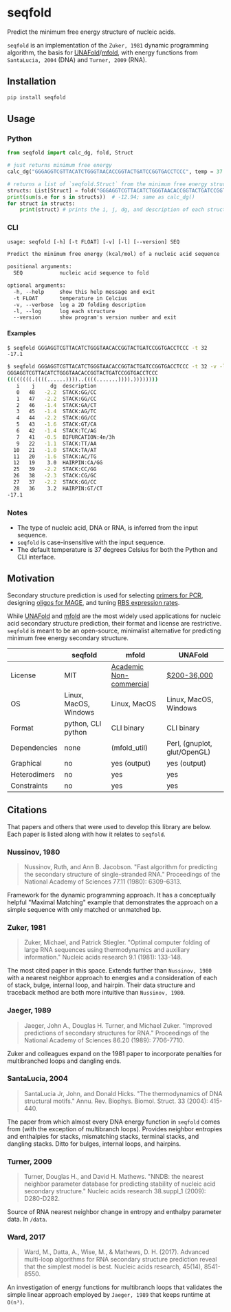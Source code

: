 # seqfold

Predict the minimum free energy structure of nucleic acids.

`seqfold` is an implementation of the `Zuker, 1981` dynamic programming algorithm, the basis for [UNAFold](http://unafold.rna.albany.edu/?q=DINAMelt/software)/[mfold](https://www.ibridgenetwork.org/#!/profiles/1045554571442/innovations/1/), with energy functions from `SantaLucia, 2004` (DNA) and `Turner, 2009` (RNA).

## Installation

```bash
pip install seqfold
```

## Usage

### Python

```python
from seqfold import calc_dg, fold, Struct

# just returns minimum free energy
calc_dg("GGGAGGTCGTTACATCTGGGTAACACCGGTACTGATCCGGTGACCTCCC", temp = 37.0)  # -12.94

# returns a list of `seqfold.Struct` from the minimum free energy structure
structs: List[Struct] = fold("GGGAGGTCGTTACATCTGGGTAACACCGGTACTGATCCGGTGACCTCCC")
print(sum(s.e for s in structs))  # -12.94; same as calc_dg()
for struct in structs:
    print(struct) # prints the i, j, dg, and description of each structure
```

### CLI

```txt
usage: seqfold [-h] [-t FLOAT] [-v] [-l] [--version] SEQ

Predict the minimum free energy (kcal/mol) of a nucleic acid sequence

positional arguments:
  SEQ            nucleic acid sequence to fold

optional arguments:
  -h, --help     show this help message and exit
  -t FLOAT       temperature in Celcius
  -v, --verbose  log a 2D folding description
  -l, --log      log each structure
  --version      show program's version number and exit
```

#### Examples

```bash
$ seqfold GGGAGGTCGTTACATCTGGGTAACACCGGTACTGATCCGGTGACCTCCC -t 32
-17.1
```

```bash
$ seqfold GGGAGGTCGTTACATCTGGGTAACACCGGTACTGATCCGGTGACCTCCC -t 32 -v -l
GGGAGGTCGTTACATCTGGGTAACACCGGTACTGATCCGGTGACCTCCC
((((((((.((((......))))..((((.......)))).))))))))
   i    j     dg  description
   0   48   -2.2  STACK:GG/CC
   1   47   -2.2  STACK:GG/CC
   2   46   -1.4  STACK:GA/CT
   3   45   -1.4  STACK:AG/TC
   4   44   -2.2  STACK:GG/CC
   5   43   -1.6  STACK:GT/CA
   6   42   -1.4  STACK:TC/AG
   7   41   -0.5  BIFURCATION:4n/3h
   9   22   -1.1  STACK:TT/AA
  10   21   -1.0  STACK:TA/AT
  11   20   -1.6  STACK:AC/TG
  12   19    3.0  HAIRPIN:CA/GG
  25   39   -2.2  STACK:CC/GG
  26   38   -2.3  STACK:CG/GC
  27   37   -2.2  STACK:GG/CC
  28   36    3.2  HAIRPIN:GT/CT
-17.1
```

### Notes

- The type of nucleic acid, DNA or RNA, is inferred from the input sequence.
- `seqfold` is case-insensitive with the input sequence.
- The default temperature is 37 degrees Celsius for both the Python and CLI interface.

## Motivation

Secondary structure prediction is used for selecting [primers for PCR](https://academic.oup.com/nar/article/40/15/e115/1223759), designing [oligos for MAGE](https://pubs.acs.org/doi/abs/10.1021/acssynbio.5b00219), and tuning [RBS expression rates](https://www.sciencedirect.com/science/article/pii/B9780123851208000024).

While [UNAFold](http://unafold.rna.albany.edu/?q=DINAMelt/software) and [mfold](https://www.ibridgenetwork.org/#!/profiles/1045554571442/innovations/1/) are the most widely used applications for nucleic acid secondary structure prediction, their format and license are restrictive. `seqfold` is meant to be an open-source, minimalist alternative for predicting minimum free energy secondary structure.

|              | seqfold               | mfold                                                                                  | UNAFold                                                                                          |
| ------------ | --------------------- | -------------------------------------------------------------------------------------- | ------------------------------------------------------------------------------------------------ |
| License      | MIT                   | [Academic Non-commercial](http://unafold.rna.albany.edu/download/Academic_License.txt) | [\$200-36,000](https://www.ibridgenetwork.org/#!/profiles/1045554571442/innovations/1/products/) |
| OS           | Linux, MacOS, Windows | Linux, MacOS                                                                           | Linux, MacOS, Windows                                                                            |
| Format       | python, CLI python    | CLI binary                                                                             | CLI binary                                                                                       |
| Dependencies | none                  | (mfold_util)                                                                           | Perl, (gnuplot, glut/OpenGL)                                                                     |
| Graphical    | no                    | yes (output)                                                                           | yes (output)                                                                                     |
| Heterodimers | no                    | yes                                                                                    | yes                                                                                              |
| Constraints  | no                    | yes                                                                                    | yes                                                                                              |

## Citations

That papers and others that were used to develop this library are below. Each paper is listed along with how it relates to `seqfold`.

### Nussinov, 1980

> Nussinov, Ruth, and Ann B. Jacobson. "Fast algorithm for predicting the secondary structure of single-stranded RNA." Proceedings of the National Academy of Sciences 77.11 (1980): 6309-6313.

Framework for the dynamic programming approach. It has a conceptually helpful "Maximal Matching" example that demonstrates the approach on a simple sequence with only matched or unmatched bp.

### Zuker, 1981

> Zuker, Michael, and Patrick Stiegler. "Optimal computer folding of large RNA sequences using thermodynamics and auxiliary information." Nucleic acids research 9.1 (1981): 133-148.

The most cited paper in this space. Extends further than `Nussinov, 1980` with a nearest neighbor approach to energies and a consideration of each of stack, bulge, internal loop, and hairpin. Their data structure and traceback method are both more intuitive than `Nussinov, 1980`.

### Jaeger, 1989

> Jaeger, John A., Douglas H. Turner, and Michael Zuker. "Improved predictions of secondary structures for RNA." Proceedings of the National Academy of Sciences 86.20 (1989): 7706-7710.

Zuker and colleagues expand on the 1981 paper to incorporate penalties for multibranched loops and dangling ends.

### SantaLucia, 2004

> SantaLucia Jr, John, and Donald Hicks. "The thermodynamics of DNA structural motifs." Annu. Rev. Biophys. Biomol. Struct. 33 (2004): 415-440.

The paper from which almost every DNA energy function in `seqfold` comes from (with the exception of multibranch loops). Provides neighbor entropies and enthalpies for stacks, mismatching stacks, terminal stacks, and dangling stacks. Ditto for bulges, internal loops, and hairpins.

### Turner, 2009

> Turner, Douglas H., and David H. Mathews. "NNDB: the nearest neighbor parameter database for predicting stability of nucleic acid secondary structure." Nucleic acids research 38.suppl_1 (2009): D280-D282.

Source of RNA nearest neighbor change in entropy and enthalpy parameter data. In `/data`.

### Ward, 2017

> Ward, M., Datta, A., Wise, M., & Mathews, D. H. (2017). Advanced multi-loop algorithms for RNA secondary structure prediction reveal that the simplest model is best. Nucleic acids research, 45(14), 8541-8550.

An investigation of energy functions for multibranch loops that validates the simple linear approach employed by `Jaeger, 1989` that keeps runtime at `O(n³)`.
